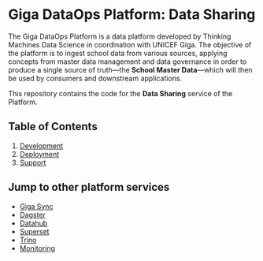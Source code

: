 # Giga DataOps Platform: Data Sharing

The Giga DataOps Platform is a data platform developed by Thinking Machines Data Science
in coordination with UNICEF Giga. The objective of the platform is to ingest school data
from various sources, applying concepts from master data management and data governance
in order to produce a single source of truth—the **School Master Data**—which will then
be used by consumers and downstream applications.

This repository contains the code for the **Data Sharing** service of the Platform.

## Table of Contents

1. [Development](development.md)
2. [Deployment](deployment.md)
3. [Support](support.md)

## Jump to other platform services

- [Giga Sync](https://github.com/unicef/giga-data-ingestion)
- [Dagster](https://github.com/unicef/giga-dagster)
- [Datahub](https://github.com/unicef/giga-datahub)
- [Superset](https://github.com/unicef/giga-superset)
- [Trino](https://github.com/unicef/giga-trino)
- [Monitoring](https://github.com/unicef/giga-monitoring)
